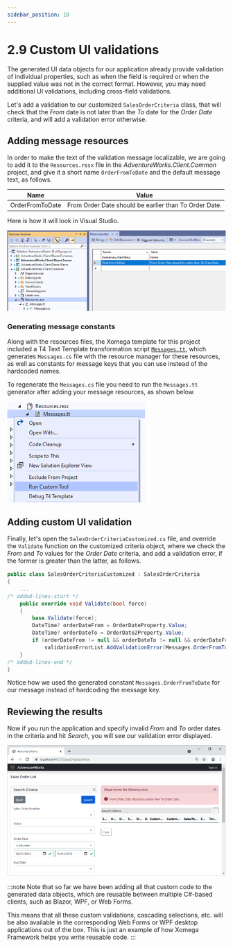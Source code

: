 ```yaml
---
sidebar_position: 10
---
```


# 2.9 Custom UI validations

The generated UI data objects for our application already provide validation of individual properties, such as when the field is required or when the supplied value was not in the correct format. However, you may need additional UI validations, including cross-field validations.

Let's add a validation to our customized `SalesOrderCriteria` class, that will check that the *From* date is not later than the *To* date for the *Order Date* criteria, and will add a validation error otherwise.

## Adding message resources

In order to make the text of the validation message localizable, we are going to add it to the `Resources.resx` file in the *AdventureWorks.Client.Common* project, and give it a short name `OrderFromToDate` and the default message text, as follows.

|Name|Value|
|-|-|
|OrderFromToDate|From Order Date should be earlier than To Order Date.|

Here is how it will look in Visual Studio.

![Resources](img9/resources.png)

### Generating message constants

Along with the resources files, the Xomega template for this project included a T4 Text Template transformation script [`Messages.tt`](../../framework/services/errors#message-constants-generator), which generates `Messages.cs` file with the resource manager for these resources, as well as constants for message keys that you can use instead of the hardcoded names.

To regenerate the `Messages.cs` file you need to run the `Messages.tt` generator after adding your message resources, as shown below.

![T4 generator](img9/gen-t4.png)

## Adding custom UI validation

Finally, let's open the `SalesOrderCriteriaCustomized.cs` file, and override the `Validate` function on the customized criteria object, where we check the *From* and *To* values for the *Order Date* criteria, and add a validation error, if the former is greater than the latter, as follows.

```cs title="SalesOrderCriteriaCustomized.cs"
public class SalesOrderCriteriaCustomized : SalesOrderCriteria
{
    ...
/* added-lines-start */
    public override void Validate(bool force)
    {
        base.Validate(force);
        DateTime? orderDateFrom = OrderDateProperty.Value;
        DateTime? orderDateTo = OrderDate2Property.Value;
        if (orderDateFrom != null && orderDateTo != null && orderDateFrom > orderDateTo)
            validationErrorList.AddValidationError(Messages.OrderFromToDate);
    }
/* added-lines-end */
}
```

Notice how we used the generated constant `Messages.OrderFromToDate` for our message instead of hardcoding the message key.

## Reviewing the results

Now if you run the application and specify invalid *From* and *To* order dates in the criteria and hit *Search*, you will see our validation error displayed.

![Validation results](img9/results.png)

:::note
Note that so far we have been adding all that custom code to the generated data objects, which are reusable between multiple C#-based clients, such as Blazor, WPF, or Web Forms.

This means that all these custom validations, cascading selections, etc. will be also available in the corresponding Web Forms or WPF desktop applications out of the box. This is just an example of how Xomega Framework helps you write reusable code.
:::